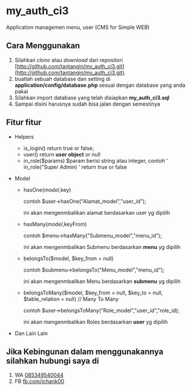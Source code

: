 # my_auth_ci3
Application managemen menu, user (CMS for Simple WEB)

## Cara Menggunakan
1. Silahkan *clone* atau *download* dari repositori  [http://github.com/tantangin/my_auth_ci3.git](http://github.com/tantangin/my_auth_ci3.git).
2. buatlah sebuah database dan setting di **application/config/database.php** sesuai dengan database yang anda pakai
3. Silahkan import database yang telah disiapkan **my_auth_ci3.sql**
4. Sampai disini harusnya sudah bisa jalan dengan semestinya

## Fitur fitur 
- Helpers
  - is_login()
    return true or false;
  - user()
    return **user object** or null
  - in_role($params)
    $param berisi string atau integer, *contoh* ' in_role("Super Admin) '
    return true or false
- Model
  - hasOne($model,$key)
	
    contoh $user->hasOne("Alamat_model","user_id");
		
    ini akan mengenmbalikan alamat berdasarkan user yg dipilih
  - hasMany($model,$keyFrom)
	
    contoh $menu->hasMany("Submenu_model","menu_id");
		
    ini akan mengenmbalikan Submenu berdasarkan **menu** yg dipilih
    
  - belongsTo($model, $key_from = null)
	
    contoh $submenu->belongsTo("Menu_model","menu_id");
		
    ini akan mengenmbalikan Menu berdasarkan **submenu** yg dipilih
    
  - belongsToMany($model, $key_from = null, $key_to = null, $table_relation = null) // Many To Many
	
    contoh $user->belongsToMany("Role_model","user_id","role_id);
		
    ini akan mengenmbalikan Roles berdasarkan **user** yg dipilih

- Dan Lain Lain

## Jika Kebingunan dalam menggunakannya silahkan hubungi saya di
1. WA [085349540044](https://wa.me/6285349540044?text=Saya%20ingin%20bertanya%20di%20MYAUTHCI3)
2. FB [fb.com/ichank00](https://facebook.com/ichank00)
